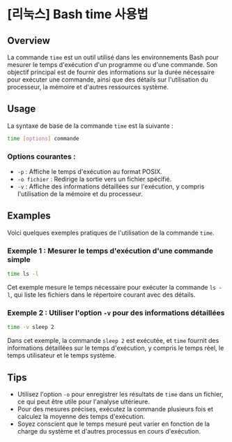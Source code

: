 # [리눅스] Bash time 사용법

## Overview
La commande `time` est un outil utilisé dans les environnements Bash pour mesurer le temps d'exécution d'un programme ou d'une commande. Son objectif principal est de fournir des informations sur la durée nécessaire pour exécuter une commande, ainsi que des détails sur l'utilisation du processeur, la mémoire et d'autres ressources système.

## Usage
La syntaxe de base de la commande `time` est la suivante :

```bash
time [options] commande
```

### Options courantes :
- `-p` : Affiche le temps d'exécution au format POSIX.
- `-o fichier` : Redirige la sortie vers un fichier spécifié.
- `-v` : Affiche des informations détaillées sur l'exécution, y compris l'utilisation de la mémoire et du processeur.

## Examples
Voici quelques exemples pratiques de l'utilisation de la commande `time`.

### Exemple 1 : Mesurer le temps d'exécution d'une commande simple
```bash
time ls -l
```
Cet exemple mesure le temps nécessaire pour exécuter la commande `ls -l`, qui liste les fichiers dans le répertoire courant avec des détails.

### Exemple 2 : Utiliser l'option `-v` pour des informations détaillées
```bash
time -v sleep 2
```
Dans cet exemple, la commande `sleep 2` est exécutée, et `time` fournit des informations détaillées sur le temps d'exécution, y compris le temps réel, le temps utilisateur et le temps système.

## Tips
- Utilisez l'option `-o` pour enregistrer les résultats de `time` dans un fichier, ce qui peut être utile pour l'analyse ultérieure.
- Pour des mesures précises, exécutez la commande plusieurs fois et calculez la moyenne des temps d'exécution.
- Soyez conscient que le temps mesuré peut varier en fonction de la charge du système et d'autres processus en cours d'exécution.